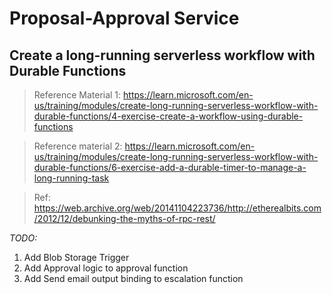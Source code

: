 # Proposal-Approval Service

## Create a long-running serverless workflow with Durable Functions

> Reference Material 1: https://learn.microsoft.com/en-us/training/modules/create-long-running-serverless-workflow-with-durable-functions/4-exercise-create-a-workflow-using-durable-functions

>Reference material 2: https://learn.microsoft.com/en-us/training/modules/create-long-running-serverless-workflow-with-durable-functions/6-exercise-add-a-durable-timer-to-manage-a-long-running-task

>Ref: https://web.archive.org/web/20141104223736/http://etherealbits.com/2012/12/debunking-the-myths-of-rpc-rest/

*TODO:*
1. Add Blob Storage Trigger
2. Add Approval logic to approval function
3. Add Send email output binding to escalation function 